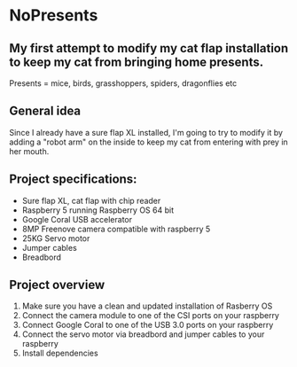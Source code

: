 <!-- My first project, please be nice:) -->

# NoPresents 

## My first attempt to modify my cat flap installation to keep my cat from bringing home presents.
Presents = mice, birds, grasshoppers, spiders, dragonflies etc

## General idea
Since I already have a sure flap XL installed, I'm going to try to modify it by adding a "robot arm" on the inside to keep my cat from entering with prey in her mouth. 

## Project specifications:
* Sure flap XL, cat flap with chip reader
* Raspberry 5 running Raspberry OS 64 bit
* Google Coral USB accelerator
* 8MP Freenove camera compatible with raspberry 5
* 25KG Servo motor
* Jumper cables
* Breadbord


## Project overview
1. Make sure you have a clean and updated installation of Rasberry OS
2. Connect the camera module to one of the CSI ports on your raspberry
3. Connect Google Coral to one of the USB 3.0 ports on your raspberry
4. Connect the servo motor via breadbord and jumper cables to your raspberry
5. Install dependencies 

